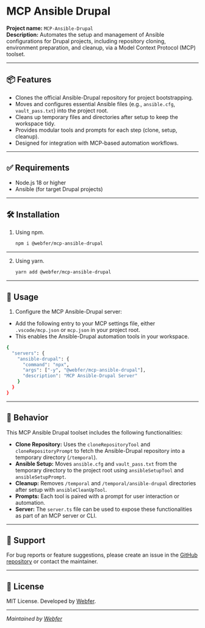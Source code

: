 # MCP Ansible Drupal

**Project name:** `MCP-Ansible-Drupal`  
**Description:** Automates the setup and management of Ansible configurations for Drupal projects, including repository cloning, environment preparation, and cleanup, via a Model Context Protocol (MCP) toolset.

---

## 📦 Features

- Clones the official Ansible-Drupal repository for project bootstrapping.
- Moves and configures essential Ansible files (e.g., `ansible.cfg`, `vault_pass.txt`) into the project root.
- Cleans up temporary files and directories after setup to keep the workspace tidy.
- Provides modular tools and prompts for each step (clone, setup, cleanup).
- Designed for integration with MCP-based automation workflows.

---

## ✅ Requirements

- Node.js 18 or higher
- Ansible (for target Drupal projects)

---

## 🛠️ Installation

1. Using npm.

   ```bash
   npm i @webfer/mcp-ansible-drupal
   ```

---

2. Using yarn.

   ```bash
   yarn add @webfer/mcp-ansible-drupal
   ```

---

## 🚀 Usage

1. Configure the MCP Ansible-Drupal server:

- Add the following entry to your MCP settings file, either `.vscode/mcp.json` or `mcp.json` in your project root.
- This enables the Ansible-Drupal automation tools in your workspace.

```bash
{
  "servers": {
    "ansible-drupal": {
      "command": "npx",
      "args": ["-y", "@webfer/mcp-ansible-drupal"],
      "description": "MCP Ansible-Drupal Server"
    }
  }
}

```

---

## 🎯 Behavior

This MCP Ansible Drupal toolset includes the following functionalities:

- **Clone Repository:** Uses the `cloneRepositoryTool` and `cloneRepositoryPrompt` to fetch the Ansible-Drupal repository into a temporary directory (`/temporal`).
- **Ansible Setup:** Moves `ansible.cfg` and `vault_pass.txt` from the temporary directory to the project root using `ansibleSetupTool` and `ansibleSetupPrompt`.
- **Cleanup:** Removes `/temporal` and `/temporal/ansible-drupal` directories after setup with `ansibleCleanUpTool`.
- **Prompts:** Each tool is paired with a prompt for user interaction or automation.
- **Server:** The `server.ts` file can be used to expose these functionalities as part of an MCP server or CLI.

---

## 🙋 Support

For bug reports or feature suggestions, please create an issue in the [GitHub repository](https://github.com/webfer/MCP-Ansible-Drupal) or contact the maintainer.

---

## 📜 License

MIT License. Developed by [Webfer](https://www.linkedin.com/in/webfer/).

---

_Maintained by [Webfer](https://www.linkedin.com/in/webfer/)_
